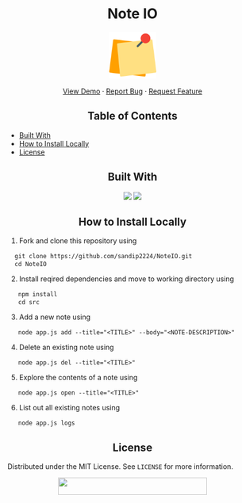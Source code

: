<h1 align="center">Note IO</h1>

<p align="center">
   <img src="img/post-it.png" alt="Logo" height=95 width=95/>
</p>
<!-- PROJECT LOGO -->
  <p align="center">
    <a href="https://github.com/sandip2224/NoteIO">View Demo</a>
    ·
    <a href="https://github.com/sandip2224/NoteIO/issues">Report Bug</a>
    ·
    <a href="https://github.com/sandip2224/NoteIO/issues">Request Feature</a>
  </p>

<!-- TABLE OF CONTENTS -->
<h2 align="center">Table of Contents</h2>

- [Built With](#built-with)
- [How to Install Locally](#how-to-install-locally)
- [License](#license)

<!-- BUILT WITH -->  

<h2 align="center">Built With</h2>  

<p align="center">
   <img src="https://img.shields.io/badge/javascript%20-%23323330.svg?&style=for-the-badge&logo=javascript&logoColor=%23F7DF1E"/>
   <img src="https://img.shields.io/badge/nodejs%20-%23E34F26.svg?&style=for-the-badge&logo=html5&logoColor=white"/>
</p>  

<!-- INSTALLATION -->
<h2 align="center">How to Install Locally</h2>

1. Fork and clone this repository using  

```
  git clone https://github.com/sandip2224/NoteIO.git
  cd NoteIO
```  

2. Install reqired dependencies and move to working directory using

```
   npm install
   cd src
```

3. Add a new note using

```
   node app.js add --title="<TITLE>" --body="<NOTE-DESCRIPTION>"
```

4. Delete an existing note using

```
   node app.js del --title="<TITLE>"
```

5. Explore the contents of a note using

```
   node app.js open --title="<TITLE>"
```

6. List out all existing notes using

```
   node app.js logs
```

<!-- LICENSE -->  

<h2 align="center">License</h2>

Distributed under the MIT License. See `LICENSE` for more information.  

 <div align="center">
  <img src="https://img.shields.io/badge/Please%20star%20if%20you%20like%20it-yellow?logo=Southwest%20Airlines&style=for-the-badge" width="300" height="35"/>
 </div>
